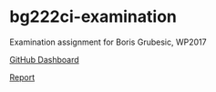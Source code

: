 # bg222ci-examination
Examination assignment for Boris Grubesic, WP2017

[GitHub Dashboard](https://dhif4tawafcug.cloudfront.net)

[Report](https://github.com/1dv612/bg222ci-examination/wiki/Short-System-Design-Report)
